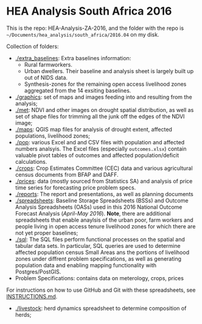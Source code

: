 # HEA Analysis South Africa 2016

This is the repo: HEA-Analysis-ZA-2016, and the folder with the repo is `~/Documents/hea_analysis/south_africa/2016.04` on my disk.

Collection of folders:
* [./extra_baselines](https://github.com/CharlesRethman/HEA-Analysis-ZA-2016/tree/master/extra_baselines): Extra baselines information:
  * Rural farmworkers.
  * Urban dwellers. Their baseline and analysis sheet is largely built up out of NIDS data.
  * Synthesis-zones for the remaining open access livelihood zones aggregated from the 14 exsiting baselines.
* [./graphics](https://github.com/CharlesRethman/HEA-Analysis-ZA-2016/tree/master/graphics): set of maps and images feeding into and resulting from the analysis;
* [./met](https://github.com/CharlesRethman/HEA-Analysis-ZA-2016/tree/master/met): NDVI and other images on drought spatial distribution, as well as set of shape files for trimming all the junk off the edges of the NDVI image;
* [./maps](https://github.com/CharlesRethman/HEA-Analysis-ZA-2016/tree/master/maps): QGIS map files for analysis of drought extent, affected populations, livelihood zones;
* [./pop](https://github.com/CharlesRethman/HEA-Analysis-ZA-2016/tree/master/pop): various Excel and and CSV files with population and affected numbers analsyis. The Excel files (especially `outcomes.xlsx`) contain valuable pivot tables of outcomes and affected population/deficit calculations.
* [./crops](https://github.com/CharlesRethman/HEA-Analysis-ZA-2016/tree/master/crops): Crop Estimates Committee (CEC) data and various agricultural census documents from BFAP and DAFF.
* [./prices](https://github.com/CharlesRethman/HEA-Analysis-ZA-2016/tree/master/prices): data (mostly sourced from Statistics SA) and analysis of price time series for forecasting price problem specs.
* [./reports](https://github.com/CharlesRethman/HEA-Analysis-ZA-2016/tree/master/reports): The report and presentations, as well as planning documents
* [./spreadsheets](https://github.com/CharlesRethman/HEA-Analysis-ZA-2016/tree/master/spreadsheets): Baseline Storage Spreadsheets (BSSs) and Outcome Analysis Spreadsheets (OASs) used in this 2016 National Outcome Forecast Analysis (_April-May 2016_). **Note**, there are additional spreadsheets that enable anaylsis of the urban poor, farm workers and people living in open access tenure livelihood zones for which there are not yet proper baselines;
* [./sql](https://github.com/CharlesRethman/HEA-Analysis-ZA-2016/tree/master/sql): The SQL files perform functional processes on the spatial and tabular data sets. In particular, SQL queries are used to determine affected population census Small Areas ans the portions of livelihood zones under diffrent problem specifications, as well as generating population data and enabling mapping functionality with Postgres/PostGIS.
* Problem Specifications: contains data on meterology, crops, prices

For instructions on how to use GitHub and Git with these spreadsheets, see [INSTRUCTIONS.md](https://github.com/CharlesRethman/HEA-Analysis-ZA-2016/blob/master/INSTRUCTIONS.md).



* [./livestock](https://github.com/CharlesRethman/HEA-Analysis-NA-2016/tree/master/livestock): herd dynamics spreadsheet to determine composition of herds;
